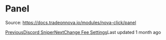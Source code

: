 
# Panel

Source: https://docs.tradeonnova.io/modules/nova-click/panel

[PreviousDiscord Sniper](/modules/nova-click/discord-sniper)[NextChange Fee Settings](/modules/nova-click/panel/change-fee-settings)Last updated 1 month ago
